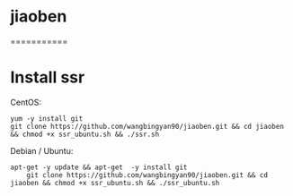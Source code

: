 # jiaoben
===========

# Install ssr

CentOS:

	yum -y install git
	git clone https://github.com/wangbingyan90/jiaoben.git && cd jiaoben && chmod +x ssr_ubuntu.sh && ./ssr.sh
	
Debian / Ubuntu:

	apt-get -y update && apt-get  -y install git
    	git clone https://github.com/wangbingyan90/jiaoben.git && cd jiaoben && chmod +x ssr_ubuntu.sh && ./ssr_ubuntu.sh






